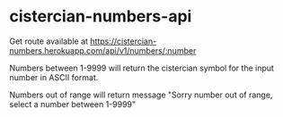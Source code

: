 # cistercian-numbers-api

Get route available at https://cistercian-numbers.herokuapp.com/api/v1/numbers/:number

Numbers between 1-9999 will return the cistercian symbol for the input number in ASCII format.

Numbers out of range will return message "Sorry number out of range, select a number between 1-9999"
